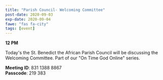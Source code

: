 ```yaml
---
title: "Parish Council- Welcoming Committee"
post-date: 2020-09-03
exp-date: 2020-09-04
fawe: "fas fa-city"
tags: [event]
---
```

**12 PM**

Today's the St. Benedict the African Parish Council will be discussing the Welcoming Committee. Part of our "On Time God Online" series.

<p class="text-danger"><b>Meeting ID</b>: 831 1388 8867
<br>
<b>Passcode</b>: 219 383
</p>